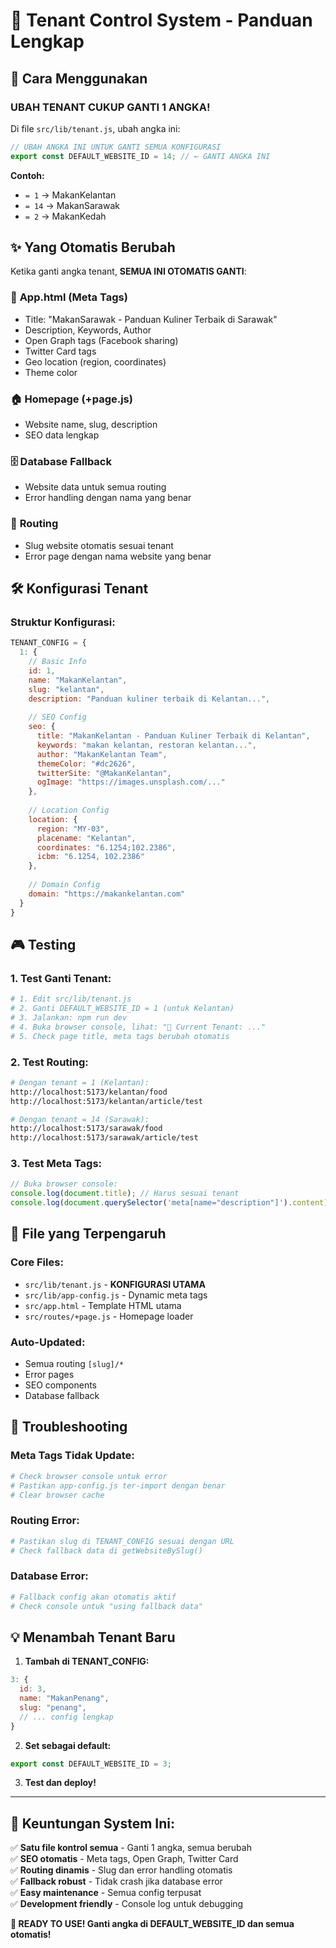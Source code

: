 # 🎯 Tenant Control System - Panduan Lengkap

## 🚀 Cara Menggunakan

### **UBAH TENANT CUKUP GANTI 1 ANGKA!**

Di file `src/lib/tenant.js`, ubah angka ini:

```javascript
// UBAH ANGKA INI UNTUK GANTI SEMUA KONFIGURASI
export const DEFAULT_WEBSITE_ID = 14; // ← GANTI ANGKA INI
```

**Contoh:**
- `= 1` → MakanKelantan 
- `= 14` → MakanSarawak
- `= 2` → MakanKedah

## ✨ Yang Otomatis Berubah

Ketika ganti angka tenant, **SEMUA INI OTOMATIS GANTI**:

### 📱 **App.html (Meta Tags)**
- Title: "MakanSarawak - Panduan Kuliner Terbaik di Sarawak"
- Description, Keywords, Author
- Open Graph tags (Facebook sharing)
- Twitter Card tags
- Geo location (region, coordinates)
- Theme color

### 🏠 **Homepage (+page.js)**
- Website name, slug, description
- SEO data lengkap

### 🗄️ **Database Fallback**
- Website data untuk semua routing
- Error handling dengan nama yang benar

### 📍 **Routing**
- Slug website otomatis sesuai tenant
- Error page dengan nama website yang benar

## 🛠️ Konfigurasi Tenant

### **Struktur Konfigurasi:**

```javascript
TENANT_CONFIG = {
  1: {
    // Basic Info
    id: 1,
    name: "MakanKelantan", 
    slug: "kelantan",
    description: "Panduan kuliner terbaik di Kelantan...",
    
    // SEO Config
    seo: {
      title: "MakanKelantan - Panduan Kuliner Terbaik di Kelantan",
      keywords: "makan kelantan, restoran kelantan...",
      author: "MakanKelantan Team",
      themeColor: "#dc2626",
      twitterSite: "@MakanKelantan",
      ogImage: "https://images.unsplash.com/..."
    },
    
    // Location Config  
    location: {
      region: "MY-03",
      placename: "Kelantan", 
      coordinates: "6.1254;102.2386",
      icbm: "6.1254, 102.2386"
    },
    
    // Domain Config
    domain: "https://makankelantan.com"
  }
}
```

## 🎮 Testing

### **1. Test Ganti Tenant:**
```bash
# 1. Edit src/lib/tenant.js
# 2. Ganti DEFAULT_WEBSITE_ID = 1 (untuk Kelantan)
# 3. Jalankan: npm run dev
# 4. Buka browser console, lihat: "🎯 Current Tenant: ..."
# 5. Check page title, meta tags berubah otomatis
```

### **2. Test Routing:**
```bash
# Dengan tenant = 1 (Kelantan):
http://localhost:5173/kelantan/food
http://localhost:5173/kelantan/article/test

# Dengan tenant = 14 (Sarawak):  
http://localhost:5173/sarawak/food
http://localhost:5173/sarawak/article/test
```

### **3. Test Meta Tags:**
```javascript
// Buka browser console:
console.log(document.title); // Harus sesuai tenant
console.log(document.querySelector('meta[name="description"]').content);
```

## 📁 File yang Terpengaruh

### **Core Files:**
- `src/lib/tenant.js` - **KONFIGURASI UTAMA**
- `src/lib/app-config.js` - Dynamic meta tags
- `src/app.html` - Template HTML utama
- `src/routes/+page.js` - Homepage loader

### **Auto-Updated:**
- Semua routing `[slug]/*`
- Error pages
- SEO components
- Database fallback

## 🚨 Troubleshooting

### **Meta Tags Tidak Update:**
```bash
# Check browser console untuk error
# Pastikan app-config.js ter-import dengan benar
# Clear browser cache
```

### **Routing Error:**
```bash
# Pastikan slug di TENANT_CONFIG sesuai dengan URL
# Check fallback data di getWebsiteBySlug()
```

### **Database Error:**
```bash
# Fallback config akan otomatis aktif
# Check console untuk "using fallback data"
```

## 💡 Menambah Tenant Baru

1. **Tambah di TENANT_CONFIG:**
```javascript
3: {
  id: 3,
  name: "MakanPenang",
  slug: "penang", 
  // ... config lengkap
}
```

2. **Set sebagai default:**
```javascript
export const DEFAULT_WEBSITE_ID = 3;
```

3. **Test dan deploy!**

---

## 🎉 Keuntungan System Ini:

✅ **Satu file kontrol semua** - Ganti 1 angka, semua berubah  
✅ **SEO otomatis** - Meta tags, Open Graph, Twitter Card  
✅ **Routing dinamis** - Slug dan error handling otomatis  
✅ **Fallback robust** - Tidak crash jika database error  
✅ **Easy maintenance** - Semua config terpusat  
✅ **Development friendly** - Console log untuk debugging  

**🚀 READY TO USE! Ganti angka di DEFAULT_WEBSITE_ID dan semua otomatis!**
